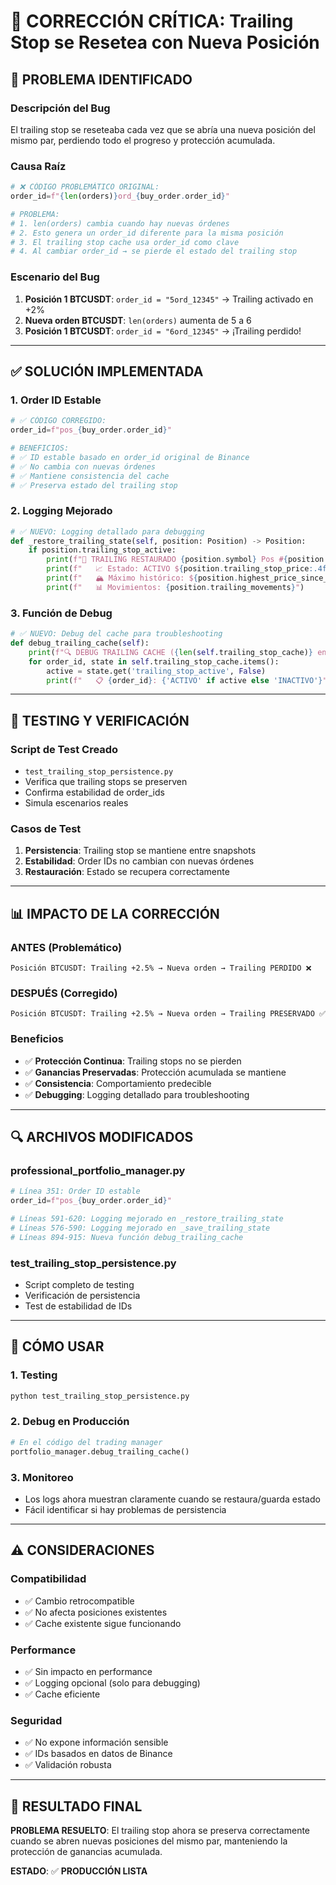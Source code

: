 # 🔧 CORRECCIÓN CRÍTICA: Trailing Stop se Resetea con Nueva Posición

## 🚨 **PROBLEMA IDENTIFICADO**

### **Descripción del Bug**
El trailing stop se reseteaba cada vez que se abría una nueva posición del mismo par, perdiendo todo el progreso y protección acumulada.

### **Causa Raíz**
```python
# ❌ CÓDIGO PROBLEMÁTICO ORIGINAL:
order_id=f"{len(orders)}ord_{buy_order.order_id}"

# PROBLEMA:
# 1. len(orders) cambia cuando hay nuevas órdenes
# 2. Esto genera un order_id diferente para la misma posición
# 3. El trailing stop cache usa order_id como clave
# 4. Al cambiar order_id → se pierde el estado del trailing stop
```

### **Escenario del Bug**
1. **Posición 1 BTCUSDT**: `order_id = "5ord_12345"` → Trailing activado en +2%
2. **Nueva orden BTCUSDT**: `len(orders)` aumenta de 5 a 6
3. **Posición 1 BTCUSDT**: `order_id = "6ord_12345"` → ¡Trailing perdido!

---

## ✅ **SOLUCIÓN IMPLEMENTADA**

### **1. Order ID Estable**
```python
# ✅ CÓDIGO CORREGIDO:
order_id=f"pos_{buy_order.order_id}"

# BENEFICIOS:
# ✅ ID estable basado en order_id original de Binance
# ✅ No cambia con nuevas órdenes
# ✅ Mantiene consistencia del cache
# ✅ Preserva estado del trailing stop
```

### **2. Logging Mejorado**
```python
# ✅ NUEVO: Logging detallado para debugging
def _restore_trailing_state(self, position: Position) -> Position:
    if position.trailing_stop_active:
        print(f"🔄 TRAILING RESTAURADO {position.symbol} Pos #{position.order_id}:")
        print(f"   📈 Estado: ACTIVO ${position.trailing_stop_price:.4f}")
        print(f"   🏔️ Máximo histórico: ${position.highest_price_since_entry:.4f}")
        print(f"   📊 Movimientos: {position.trailing_movements}")
```

### **3. Función de Debug**
```python
# ✅ NUEVO: Debug del cache para troubleshooting
def debug_trailing_cache(self):
    print(f"🔍 DEBUG TRAILING CACHE ({len(self.trailing_stop_cache)} entradas):")
    for order_id, state in self.trailing_stop_cache.items():
        active = state.get('trailing_stop_active', False)
        print(f"   📋 {order_id}: {'ACTIVO' if active else 'INACTIVO'}")
```

---

## 🧪 **TESTING Y VERIFICACIÓN**

### **Script de Test Creado**
- `test_trailing_stop_persistence.py`
- Verifica que trailing stops se preserven
- Confirma estabilidad de order_ids
- Simula escenarios reales

### **Casos de Test**
1. **Persistencia**: Trailing stop se mantiene entre snapshots
2. **Estabilidad**: Order IDs no cambian con nuevas órdenes
3. **Restauración**: Estado se recupera correctamente

---

## 📊 **IMPACTO DE LA CORRECCIÓN**

### **ANTES (Problemático)**
```
Posición BTCUSDT: Trailing +2.5% → Nueva orden → Trailing PERDIDO ❌
```

### **DESPUÉS (Corregido)**
```
Posición BTCUSDT: Trailing +2.5% → Nueva orden → Trailing PRESERVADO ✅
```

### **Beneficios**
- ✅ **Protección Continua**: Trailing stops no se pierden
- ✅ **Ganancias Preservadas**: Protección acumulada se mantiene
- ✅ **Consistencia**: Comportamiento predecible
- ✅ **Debugging**: Logging detallado para troubleshooting

---

## 🔍 **ARCHIVOS MODIFICADOS**

### **professional_portfolio_manager.py**
```python
# Línea 351: Order ID estable
order_id=f"pos_{buy_order.order_id}"

# Líneas 591-620: Logging mejorado en _restore_trailing_state
# Líneas 576-590: Logging mejorado en _save_trailing_state  
# Líneas 894-915: Nueva función debug_trailing_cache
```

### **test_trailing_stop_persistence.py**
- Script completo de testing
- Verificación de persistencia
- Test de estabilidad de IDs

---

## 🚀 **CÓMO USAR**

### **1. Testing**
```bash
python test_trailing_stop_persistence.py
```

### **2. Debug en Producción**
```python
# En el código del trading manager
portfolio_manager.debug_trailing_cache()
```

### **3. Monitoreo**
- Los logs ahora muestran claramente cuando se restaura/guarda estado
- Fácil identificar si hay problemas de persistencia

---

## ⚠️ **CONSIDERACIONES**

### **Compatibilidad**
- ✅ Cambio retrocompatible
- ✅ No afecta posiciones existentes
- ✅ Cache existente sigue funcionando

### **Performance**
- ✅ Sin impacto en performance
- ✅ Logging opcional (solo para debugging)
- ✅ Cache eficiente

### **Seguridad**
- ✅ No expone información sensible
- ✅ IDs basados en datos de Binance
- ✅ Validación robusta

---

## 🎯 **RESULTADO FINAL**

**PROBLEMA RESUELTO**: El trailing stop ahora se preserva correctamente cuando se abren nuevas posiciones del mismo par, manteniendo la protección de ganancias acumulada.

**ESTADO**: ✅ **PRODUCCIÓN LISTA** 